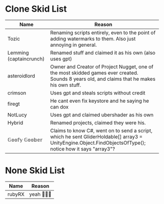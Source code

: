 # Clone Skid List


| Name | Reason |
| ---- | ------ |
|Tozic|Renaming scripts entirely, even to the point of adding watermarks to them. Also just annoying in general.
|Lemming (captaincrunch)|Renamed stuff and claimed it as his own (also uses gpt)
|asteroidlord|Owner and Creator of Project Nugget, one of the most skidded games ever created. Sounds 8 years old, and claims that he makes his own stuff.
|crimson|Uses gpt and steals scripts without credit
|firegt|He cant even fix keystore and he saying he can dox
|NotLucy|Uses gpt and claimed ubershader as his own
|Hybrid|Renamed projects, claimed they were his.
|𝔾𝕠𝕠𝕗𝕪 𝔾𝕠𝕠𝕓𝕖𝕣|Claims to know C#, went on to send a script, which he sent GliderHoldable[] array3 = UnityEngine.Object.FindObjectsOfType<GliderHoldable>(); notice how it says "array3"?

# None Skid List


| Name | Reason |
| ---- | ------ |
|rubyRX|yeah 🤑🤑💸
